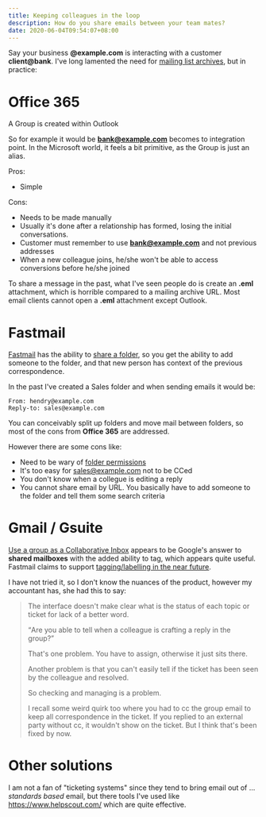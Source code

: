 ```yaml
---
title: Keeping colleagues in the loop
description: How do you share emails between your team mates?
date: 2020-06-04T09:54:07+08:00
---
```


Say your business **@example.com** is interacting with a customer
**client@bank**. I've long lamented the need for [mailing list
archives](https://www.youtube.com/watch?v=whogcE6bJ2o), but in practice:

# Office 365

A Group is created within Outlook

So for example it would be **bank@example.com** becomes to integration point.
In the Microsoft world, it feels a bit primitive, as the Group is just an
alias.

Pros:
* Simple

Cons:
* Needs to be made manually
* Usually it's done after a relationship has formed, losing the initial conversations.
* Customer must remember to use **bank@example.com** and not previous addresses
* When a new colleague joins, he/she won't be able to access conversions before he/she joined

To share a message in the past, what I've seen people do is create an **.eml**
attachment, which is horrible compared to a mailing archive URL. Most email
clients cannot open a **.eml** attachment except Outlook.

# Fastmail

[Fastmail](https://ref.fm/u11542869) has the ability to [share a
folder](https://www.fastmail.com/help/business/sharingmail.html), so you get
the ability to add someone to the folder, and that new person has context of
the previous correspondence.

In the past I've created a Sales folder and when sending emails it would be:

	From: hendry@example.com
	Reply-to: sales@example.com

You can conceivably split up folders and move mail between folders, so most of
the cons from **Office 365** are addressed.

However there are some cons like:

* Need to be wary of [folder permissions](https://www.fastmail.com/help/business/jmapfolderchanges.html)
* It's too easy for sales@example.com not to be CCed
* You don't know when a collegue is editing a reply
* You cannot share email by URL. You basically have to add someone to the folder and tell them some search criteria

# Gmail / Gsuite

[Use a group as a Collaborative
Inbox](https://support.google.com/a/answer/167430) appears to be Google's
answer to **shared mailboxes** with the added ability to tag, which appears
quite useful. Fastmail claims to support [tagging/labelling in the near future](https://twitter.com/Fastmail/status/1265341936791142404).

I have not tried it, so I don't know the nuances of the product, however my accountant has, she had this to say:

<blockquote>
The interface doesn't make clear what is the status of each topic or ticket for
lack of a better word.

<q>Are you able to tell when a colleague is crafting a reply in the group?</q>

That's one problem. You have to assign, otherwise it just sits there.

Another problem is that you can't easily tell if the ticket has been seen by
the colleague and resolved.

So checking and managing is a problem.

I recall some weird quirk too where you had to cc the group email to keep all
correspondence in the ticket. If you replied to an external party without cc,
it wouldn't show on the ticket. But I think that's been fixed by now.
</blockquote>

# Other solutions

I am not a fan of "ticketing systems" since they tend to bring email out of ...
_standards based_ email, but there tools I've used like
<https://www.helpscout.com/> which are quite effective.

